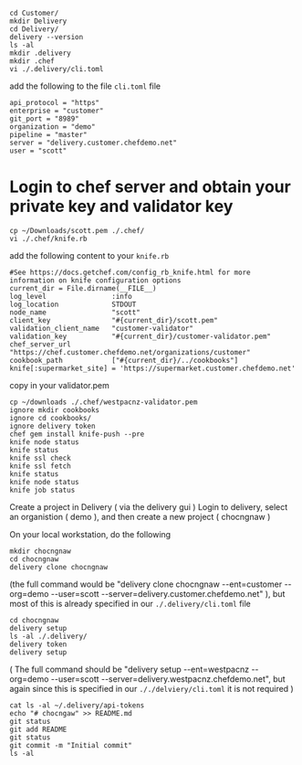```
cd Customer/
mkdir Delivery
cd Delivery/
delivery --version
ls -al
mkdir .delivery
mkdir .chef
vi ./.delivery/cli.toml
```
add the following to the file `cli.toml` file
```
api_protocol = "https"
enterprise = "customer"
git_port = "8989"
organization = "demo"
pipeline = "master"
server = "delivery.customer.chefdemo.net"
user = "scott"
```
# Login to chef server and obtain your private key and validator key
```
cp ~/Downloads/scott.pem ./.chef/
vi ./.chef/knife.rb
```
add the following content to your `knife.rb`
```
#See https://docs.getchef.com/config_rb_knife.html for more information on knife configuration options
current_dir = File.dirname(__FILE__)
log_level                :info
log_location             STDOUT
node_name                "scott"
client_key               "#{current_dir}/scott.pem"
validation_client_name   "customer-validator"
validation_key           "#{current_dir}/customer-validator.pem"
chef_server_url          "https://chef.customer.chefdemo.net/organizations/customer"
cookbook_path            ["#{current_dir}/../cookbooks"]
knife[:supermarket_site] = 'https://supermarket.customer.chefdemo.net'
```
copy in your validator.pem
```
cp ~/downloads ./.chef/westpacnz-validator.pem
ignore mkdir cookbooks
ignore cd cookbooks/
ignore delivery token
chef gem install knife-push --pre
knife node status
knife status
knife ssl check
knife ssl fetch
knife status
knife node status
knife job status
```
Create a project in Delivery ( via the delivery gui )
Login to delivery, select an organistion ( demo ), and then create a new project ( chocngnaw )

On your local workstation, do the following
```
mkdir chocngnaw
cd chocngnaw
delivery clone chocngnaw
```
(the full command would be "delivery clone chocngnaw --ent=customer --org=demo --user=scott --server=delivery.customer.chefdemo.net" ), but most of this is already specified in our `./.delivery/cli.toml` file
```
cd chocngnaw
delivery setup
ls -al ./.delivery/
delivery token
delivery setup
```
( The full command should be "delivery setup --ent=westpacnz --org=demo --user=scott --server=delivery.westpacnz.chefdemo.net", but again since this is specified in our `././delviery/cli.toml` it is not required )
```
cat ls -al ~/.delivery/api-tokens
echo "# chocngaw" >> README.md
git status
git add README
git status
git commit -m "Initial commit"
ls -al
```


